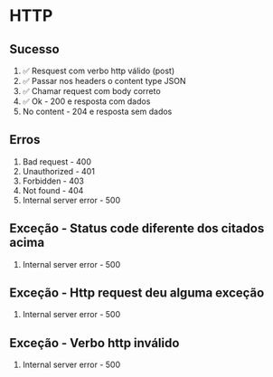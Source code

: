 # HTTP

## Sucesso

1. ✅ Resquest com verbo http válido (post)
2. ✅ Passar nos headers o content type JSON
3. ✅ Chamar request com body correto
4. ✅ Ok - 200 e resposta com dados
5. No content - 204 e resposta sem dados

## Erros

1. Bad request - 400
2. Unauthorized - 401
3. Forbidden - 403
4. Not found - 404
5. Internal server error - 500

## Exceção - Status code diferente dos citados acima

1. Internal server error - 500

## Exceção - Http request deu alguma exceção

1. Internal server error - 500

## Exceção - Verbo http inválido

1. Internal server error - 500
